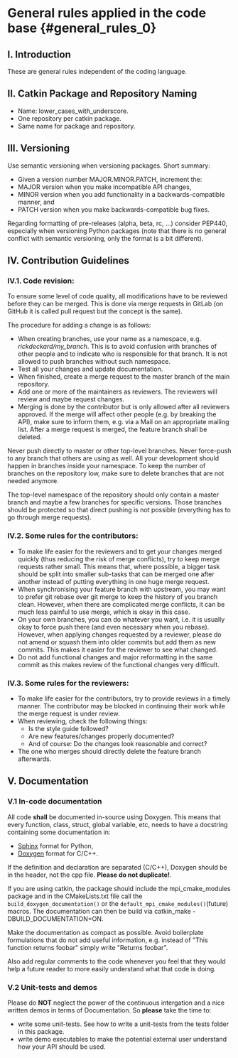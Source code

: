 General rules applied in the code base {#general_rules_0}
======================================

## I. Introduction

These are general rules independent of the coding  language.

## II. Catkin Package and Repository Naming

- Name: lower_cases_with_underscore.
- One repository per catkin package.
- Same name for package and repository.

## III. Versioning

Use semantic versioning when versioning packages. Short summary:

- Given a version number MAJOR.MINOR.PATCH, increment the:
- MAJOR version when you make incompatible API changes,
- MINOR version when you add functionality in a backwards-compatible manner, and
- PATCH version when you make backwards-compatible bug fixes.

Regarding formatting of pre-releases (alpha, beta, rc, ...) consider PEP440,
especially when versioning Python packages (note that there is no general
conflict with semantic versioning, only the format is a bit different).

## IV. Contribution Guidelines

### IV.1. Code revision:

To ensure some level of code quality, all modifications have to be reviewed
before they can be merged. This is done via merge requests in GitLab
(on GitHub it is called pull request but the concept is the same).

The procedure for adding a change is as follows:

- When creating branches, use your name as a namespace,
    e.g. *rickdeckard/my_branch*.
    This is to avoid confusion with branches of other people and to indicate who
    is responsible for that branch. It is not allowed to push branches without
    such namespace.
- Test all your changes and update documentation.
- When finished, create a merge request to the master branch of the main
    repository.
- Add one or more of the maintainers as reviewers. The reviewers will review and
    maybe request changes.
- Merging is done by the contributor but is only allowed after all reviewers
    approved. If the merge will affect other people (e.g. by breaking the API),
    make sure to inform them, e.g. via a Mail on an appropriate mailing list.
    After a merge request is merged, the feature branch shall be deleted.

Never push directly to master or other top-level branches. Never force-push to 
any branch that others are using as well. All your development should happen in
branches inside your namespace. To keep the number of branches on the repository
low, make sure to delete branches that are not needed anymore.

The top-level namespace of the repository should only contain a master branch
and maybe a few branches for specific versions. Those branches should be
protected so that direct pushing is not possible (everything has to go through
merge requests).

### IV.2. Some rules for the contributors:

- To make life easier for the reviewers and to get your changes merged quickly
    (thus reducing the risk of merge conflicts), try to keep merge requests
    rather small. This means that, where possible, a bigger task should be split
    into smaller sub-tasks that can be merged one after another instead of
    putting everything in one huge merge request.
- When synchronising your feature branch with upstream, you may want to prefer
    git rebase over git merge to keep the history of you branch clean. However,
    when there are complicated merge conflicts, it can be much less painful to
    use merge, which is okay in this case.
- On your own branches, you can do whatever you want, i.e. it is usually okay to
    force push there (and even necessary when you rebase). However, when
    applying changes requested by a reviewer, please do not amend or squash them
    into older commits but add them as new commits. This makes it easier for the
    reviewer to see what changed.
- Do not add functional changes and major reformatting in the same commit as
    this makes review of the functional changes very difficult.

### IV.3. Some rules for the reviewers:

- To make life easier for the contributors, try to provide reviews in a timely
    manner. The contributor may be blocked in continuing their work while the
    merge request is under review.
- When reviewing, check the following things:
    - Is the style guide followed?
    - Are new features/changes properly documented?
    - And of course: Do the changes look reasonable and correct?
- The one who merges should directly delete the feature branch afterwards.


## V. Documentation

### V.1 In-code documentation

All code **shall** be documented in-source using Doxygen.
This means that every function, class, struct, global variable, etc,
needs to have a docstring containing some documentation in:
- [Sphinx](https://riptutorial.com/python/example/30002/write-documentation-using-docstrings)
    format for Python,
- [Doxygen](http://www.doxygen.nl/manual/index.html) format for C/C++.

If the definition and declaration are separated (C/C++), Doxygen should be in
the header, not the cpp file. **Please do not duplicate!**.

If you are using catkin, the package should include the mpi_cmake_modules
package and in the CMakeLists.txt file call the
`build_doxygen_documentation()` or the `default_mpi_cmake_modules()`(future)
macros.
The documentation can then be build via catkin_make -DBUILD_DOCUMENTATION=ON.

Make the documentation as compact as possible. Avoid boilerplate formulations
that do not add useful information, e.g. instead of
"This function returns foobar" simply write "Returns foobar".

Also add regular comments to the code whenever you feel that they would help a
future reader to more easily understand what that code is doing.

### V.2 Unit-tests and demos

Please do **NOT** neglect the power of the continuous intergation and a nice
written demos in terms of Documentation. So **please** take the time to:
- write some unit-tests. See how to write a unit-tests from the tests folder in
    this package.
- write demo executables to make the potential external user understand how your
    API should be used.
